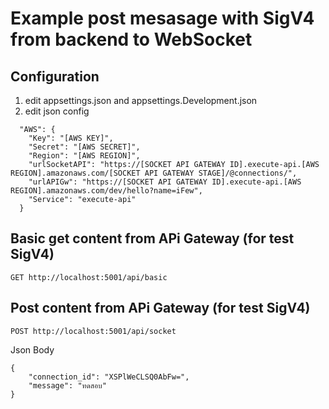 # Example post mesasage with SigV4 from backend to WebSocket

## Configuration
1. edit appsettings.json and appsettings.Development.json
2. edit json config
```
  "AWS": {
    "Key": "[AWS KEY]",
    "Secret": "[AWS SECRET]",
    "Region": "[AWS REGION]",
    "urlSocketAPI": "https://[SOCKET API GATEWAY ID].execute-api.[AWS REGION].amazonaws.com/[SOCKET API GATEWAY STAGE]/@connections/",
    "urlAPIGw": "https://[SOCKET API GATEWAY ID].execute-api.[AWS REGION].amazonaws.com/dev/hello?name=iFew",
    "Service": "execute-api"
  }
```

## Basic get content from APi Gateway (for test SigV4)
```
GET http://localhost:5001/api/basic
```

## Post content from APi Gateway (for test SigV4)
```
POST http://localhost:5001/api/socket
```

Json Body
```
{
	"connection_id": "XSPlWeCLSQ0AbFw=",
	"message": "ทดสอบ"
}
```